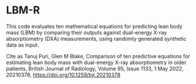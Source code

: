 # LBM-R
This code evaluates ten mathematical equations for predicting lean body mass (LBM) by comparing their outputs against dual-energy X-ray absorptiometry (DXA) measurements, using randomly generated synthetic data as input. 

Cite as Tanuj Puri, Glen M Blake, Comparison of ten predictive equations for estimating lean body mass with dual-energy X-ray absorptiometry in older patients, British Journal of Radiology, Volume 95, Issue 1133, 1 May 2022, 20210378, https://doi.org/10.1259/bjr.20210378 
